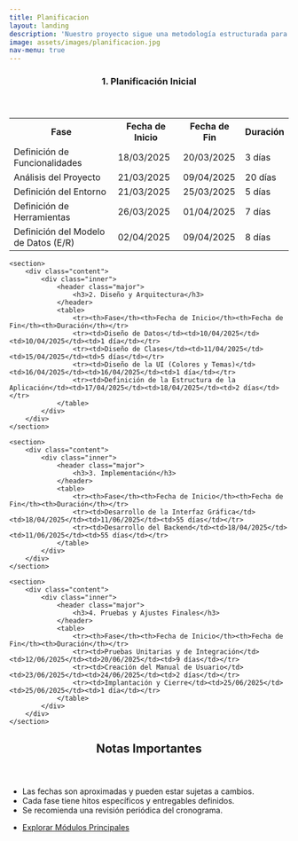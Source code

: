 ```yaml
---
title: Planificacion
layout: landing
description: 'Nuestro proyecto sigue una metodología estructurada para garantizar un desarrollo eficiente y de alta calidad.'
image: assets/images/planificacion.jpg
nav-menu: true
---
```


<!-- Main -->
<div id="main">

<!-- Fases del Proyecto -->
<section id="fases" class="spotlights">
    <section>
        <div class="content">
            <div class="inner">
                <header class="major">
                    <h3>1. Planificación Inicial</h3>
                </header>
                <table>
                    <tr><th>Fase</th><th>Fecha de Inicio</th><th>Fecha de Fin</th><th>Duración</th></tr>
                    <tr><td>Definición de Funcionalidades</td><td>18/03/2025</td><td>20/03/2025</td><td>3 días</td></tr>
                    <tr><td>Análisis del Proyecto</td><td>21/03/2025</td><td>09/04/2025</td><td>20 días</td></tr>
                    <tr><td>Definición del Entorno</td><td>21/03/2025</td><td>25/03/2025</td><td>5 días</td></tr>
                    <tr><td>Definición de Herramientas</td><td>26/03/2025</td><td>01/04/2025</td><td>7 días</td></tr>
                    <tr><td>Definición del Modelo de Datos (E/R)</td><td>02/04/2025</td><td>09/04/2025</td><td>8 días</td></tr>
                </table>
            </div>
        </div>
    </section>
    
    <section>
        <div class="content">
            <div class="inner">
                <header class="major">
                    <h3>2. Diseño y Arquitectura</h3>
                </header>
                <table>
                    <tr><th>Fase</th><th>Fecha de Inicio</th><th>Fecha de Fin</th><th>Duración</th></tr>
                    <tr><td>Diseño de Datos</td><td>10/04/2025</td><td>10/04/2025</td><td>1 día</td></tr>
                    <tr><td>Diseño de Clases</td><td>11/04/2025</td><td>15/04/2025</td><td>5 días</td></tr>
                    <tr><td>Diseño de la UI (Colores y Temas)</td><td>16/04/2025</td><td>16/04/2025</td><td>1 día</td></tr>
                    <tr><td>Definición de la Estructura de la Aplicación</td><td>17/04/2025</td><td>18/04/2025</td><td>2 días</td></tr>
                </table>
            </div>
        </div>
    </section>

    <section>
        <div class="content">
            <div class="inner">
                <header class="major">
                    <h3>3. Implementación</h3>
                </header>
                <table>
                    <tr><th>Fase</th><th>Fecha de Inicio</th><th>Fecha de Fin</th><th>Duración</th></tr>
                    <tr><td>Desarrollo de la Interfaz Gráfica</td><td>18/04/2025</td><td>11/06/2025</td><td>55 días</td></tr>
                    <tr><td>Desarrollo del Backend</td><td>18/04/2025</td><td>11/06/2025</td><td>55 días</td></tr>
                </table>
            </div>
        </div>
    </section>

    <section>
        <div class="content">
            <div class="inner">
                <header class="major">
                    <h3>4. Pruebas y Ajustes Finales</h3>
                </header>
                <table>
                    <tr><th>Fase</th><th>Fecha de Inicio</th><th>Fecha de Fin</th><th>Duración</th></tr>
                    <tr><td>Pruebas Unitarias y de Integración</td><td>12/06/2025</td><td>20/06/2025</td><td>9 días</td></tr>
                    <tr><td>Creación del Manual de Usuario</td><td>23/06/2025</td><td>24/06/2025</td><td>2 días</td></tr>
                    <tr><td>Implantación y Cierre</td><td>25/06/2025</td><td>25/06/2025</td><td>1 día</td></tr>
                </table>
            </div>
        </div>
    </section>
</section>

<!-- Notas Importantes -->
<section id="notas">
    <div class="inner">
        <header class="major">
            <h2>Notas Importantes</h2>
        </header>
        <ul>
            <li>Las fechas son aproximadas y pueden estar sujetas a cambios.</li>
            <li>Cada fase tiene hitos específicos y entregables definidos.</li>
            <li>Se recomienda una revisión periódica del cronograma.</li>
        </ul>
        <ul class="actions">
            <li><a href="/modulos/" class="button next">Explorar Módulos Principales</a></li>
        </ul>
    </div>
</section>

</div>